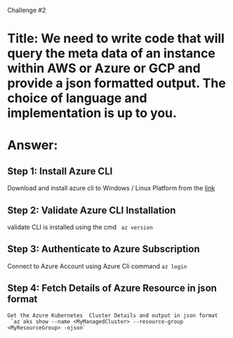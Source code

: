 Challenge #2
# Title: We need to write code that will query the meta data of an instance within AWS or Azure or GCP and provide a json formatted output. The choice of language and implementation is up to you.

# Answer: 
## Step 1: Install Azure CLI 
  Download and install azure cli to Windows / Linux Platform  from the [link](https://learn.microsoft.com/en-us/cli/azure/install-azure-cli) 

## Step 2: Validate Azure CLI Installation
  validate CLI is installed using the cmd 
	` az version`
    

## Step 3: Authenticate to Azure Subscription
  Connect to Azure Account using Azure Cli command
	`az login`

## Step 4: Fetch Details of Azure Resource in json format
    Get the Azure Kubernetes  Cluster Details and output in json format 
	 `az aks show --name <MyManagedCluster> --resource-group <MyResourceGroup> -ojson`